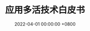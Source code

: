 ---
layout: post
title:  "应用多活技术白皮书"
date:   2022-04-01 00:00:00 +0800
category: java
cover: /images/应用多活技术白皮书.png
book: /books/应用多活技术白皮书.pdf
---